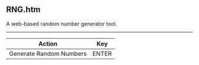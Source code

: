 RNG.htm
-------

A web-based random number generator tool.

---

Action                  | Key
------------------------|----
Generate Random Numbers | ENTER
